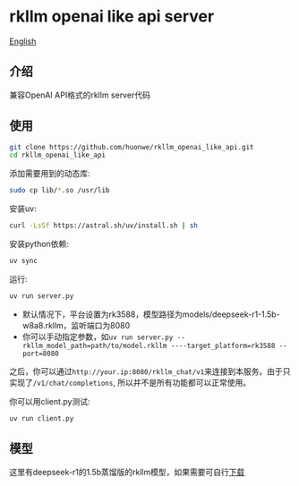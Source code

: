 # rkllm openai like api server
[English](https://github.com/huonwe/rkllm_openai_like_api/blob/main/README.en.md)

## 介绍
兼容OpenAI API格式的rkllm server代码

## 使用
```bash
git clone https://github.com/huonwe/rkllm_openai_like_api.git
cd rkllm_openai_like_api
```
添加需要用到的动态库:
```bash
sudo cp lib/*.so /usr/lib
```
安装uv:
```bash
curl -LsSf https://astral.sh/uv/install.sh | sh
```
安装python依赖:
```bash
uv sync
```
运行:
```bash
uv run server.py
```
- 默认情况下，平台设置为rk3588，模型路径为models/deepseek-r1-1.5b-w8a8.rkllm，监听端口为8080
- 你可以手动指定参数，如`uv run server.py --rkllm_model_path=path/to/model.rkllm ----target_platform=rk3588 --port=8080`

之后，你可以通过`http://your.ip:8080/rkllm_chat/v1`来连接到本服务。由于只实现了`/v1/chat/completions`, 所以并不是所有功能都可以正常使用。

你可以用client.py测试:
```bash
uv run client.py
```

## 模型
这里有deepseek-r1的1.5b蒸馏版的rkllm模型，如果需要可自行[下载](https://drive.google.com/drive/folders/1I4XHZeNcDQgm1A2BTzatmUWdNHIQSsMJ?usp=sharing)